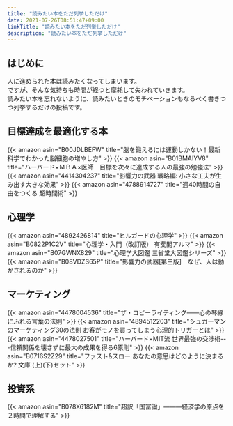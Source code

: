 ```yaml
---
title: "読みたい本をただ列挙しただけ"
date: 2021-07-26T08:51:47+09:00
linkTitle: "読みたい本をただ列挙しただけ"
description: "読みたい本をただ列挙しただけ"
---
```


## はじめに
人に進められた本は読みたくなってしまいます。  
ですが、そんな気持ちも時間が経つと摩耗して失われていきます。  
読みたい本を忘れないように、読みたいときのモチベーションもなるべく書きつつ列挙するだけの投稿です。  

## 目標達成を最適化する本
{{< amazon asin="B00JDLBEFW" title="脳を鍛えるには運動しかない！最新科学でわかった脳細胞の増やし方" >}}
{{< amazon asin="B01BMAIYV8" title="ハーバード×ＭＢＡ×医師　目標を次々に達成する人の最強の勉強法" >}}
{{< amazon asin="4414304237" title="影響力の武器 戦略編: 小さな工夫が生み出す大きな効果" >}}
{{< amazon asin="4788914727" title="週40時間の自由をつくる 超時間術" >}}

## 心理学
{{< amazon asin="4892426814" title="ヒルガードの心理学" >}}
{{< amazon asin="B0822P1C2V" title="心理学・入門（改訂版） 有斐閣アルマ" >}}
{{< amazon asin="B07GWNX829" title="心理学大図鑑 三省堂大図鑑シリーズ" >}}
{{< amazon asin="B08VDZS65P" title="影響力の武器[第三版]　なぜ、人は動かされるのか" >}}

## マーケティング
{{< amazon asin="4478004536" title="ザ・コピーライティング――心の琴線にふれる言葉の法則" >}}
{{< amazon asin="4894512203" title="シュガーマンのマーケティング30の法則 お客がモノを買ってしまう心理的トリガーとは" >}}
{{< amazon asin="4478027501" title="ハーバード×MIT流 世界最強の交渉術---信頼関係を壊さずに最大の成果を得る6原則" >}}
{{< amazon asin="B0716S2Z29" title="ファスト&スロー あなたの意思はどのように決まるか? 文庫 (上)(下)セット" >}}

## 投資系
{{< amazon asin="B078X6182M" title="超訳「国富論」―――経済学の原点を２時間で理解する" >}}

